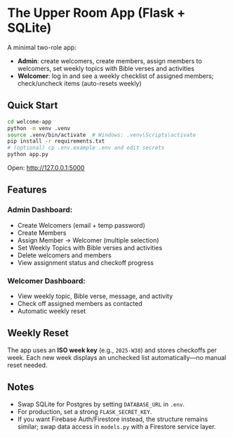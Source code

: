 # The Upper Room App (Flask + SQLite)

A minimal two-role app:

- **Admin**: create welcomers, create members, assign members to welcomers, set weekly topics with Bible verses and activities
- **Welcomer**: log in and see a weekly checklist of assigned members; check/uncheck items (auto-resets weekly)

## Quick Start

```bash
cd welcome-app
python -m venv .venv
source .venv/bin/activate  # Windows: .venv\Scripts\activate
pip install -r requirements.txt
# (optional) cp .env.example .env and edit secrets
python app.py
```

Open: http://127.0.0.1:5000

## Features

### Admin Dashboard:
- Create Welcomers (email + temp password)
- Create Members
- Assign Member → Welcomer (multiple selection)
- Set Weekly Topics with Bible verses and activities
- Delete welcomers and members
- View assignment status and checkoff progress

### Welcomer Dashboard:
- View weekly topic, Bible verse, message, and activity
- Check off assigned members as contacted
- Automatic weekly reset

## Weekly Reset

The app uses an **ISO week key** (e.g., `2025-W38`) and stores checkoffs per week. Each new week displays an unchecked list automatically—no manual reset needed.

## Notes

- Swap SQLite for Postgres by setting `DATABASE_URL` in `.env`.
- For production, set a strong `FLASK_SECRET_KEY`.
- If you want Firebase Auth/Firestore instead, the structure remains similar; swap data access in `models.py` with a Firestore service layer.
